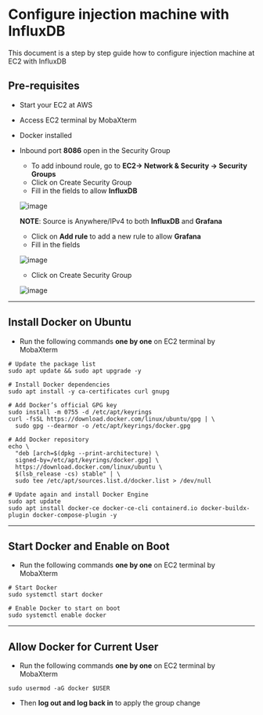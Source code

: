# Configure injection machine with InfluxDB

This document is a step by step guide how to configure injection machine at EC2 with InfluxDB

## Pre-requisites

- Start your EC2 at AWS
- Access EC2 terminal by MobaXterm
- Docker installed
- Inbound port **8086** open in the Security Group
  - To add inbound roule, go to **EC2-> Network & Security -> Security Groups**
  - Click on Create Security Group
  - Fill in the fields to allow **InfluxDB**
    
  ![image](https://github.com/user-attachments/assets/86c3c405-edb4-47cc-beb6-632aa98ad1e2)


  **NOTE**: Source is Anywhere/IPv4 to both **InfluxDB** and **Grafana**

  - Click on **Add rule** to add a new rule to allow **Grafana**
  - Fill in the fields
 
  ![image](https://github.com/user-attachments/assets/2874888f-715b-43f7-bb42-8cddc482fe7d)

  - Click on Create Security Group
 
  ![image](https://github.com/user-attachments/assets/b537a21f-efec-422d-bc1b-12d6f9a4ea1c)

---

## Install Docker on Ubuntu

- Run the following commands **one by one** on EC2 terminal by MobaXterm

```
# Update the package list
sudo apt update && sudo apt upgrade -y

# Install Docker dependencies
sudo apt install -y ca-certificates curl gnupg

# Add Docker’s official GPG key
sudo install -m 0755 -d /etc/apt/keyrings
curl -fsSL https://download.docker.com/linux/ubuntu/gpg | \
  sudo gpg --dearmor -o /etc/apt/keyrings/docker.gpg

# Add Docker repository
echo \
  "deb [arch=$(dpkg --print-architecture) \
  signed-by=/etc/apt/keyrings/docker.gpg] \
  https://download.docker.com/linux/ubuntu \
  $(lsb_release -cs) stable" | \
  sudo tee /etc/apt/sources.list.d/docker.list > /dev/null

# Update again and install Docker Engine
sudo apt update
sudo apt install docker-ce docker-ce-cli containerd.io docker-buildx-plugin docker-compose-plugin -y
```
---
## Start Docker and Enable on Boot

- Run the following commands **one by one** on EC2 terminal by MobaXterm

```
# Start Docker
sudo systemctl start docker

# Enable Docker to start on boot
sudo systemctl enable docker
```
--- 
## Allow Docker for Current User

- Run the following commands **one by one** on EC2 terminal by MobaXterm

```
sudo usermod -aG docker $USER
```

- Then **log out and log back in** to apply the group change



  


  





